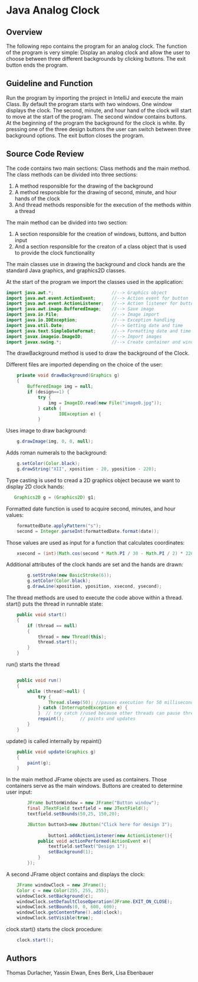 # Java Analog Clock
## Overview
The following repo contains the program for an analog clock. The function of the program is very simple: Display an analog clock and allow the user to choose between three different backgrounds by clicking buttons. The exit button ends the program.

## Guideline and Function
Run the program by importing the project in IntelliJ and execute the main Class. By default the program starts with two windows. One window displays the clock. The second, minute, and hour hand of the clock will start to move at the start of the program. The second window contains buttons. At the beginning of the program the background for the clock is white. By pressing one of the three design buttons the user can switch between three background options. The exit button closes the program.

## Source Code Review
The code contains two main sections: Class methods and the main method. The class methods can be divided into three sections: 

1. A method responsible for the drawing of the background
2. A method responsible for the drawing of second, minute, and hour hands of the clock
3. And thread methods responsible for the execution of the methods within a thread

The main method can be divided into two section:
1. A section responsible for the creation of windows, buttons, and button input
2. And a section responsible for the creaton of a class object that is used to provide the clock functionality

The main classes use in drawing the background and clock hands are the standard Java graphics, and graphics2D classes.

At the start of the program we import the classes used in the application:
```java
import java.awt.*;                      //--> Graphics object
import java.awt.event.ActionEvent;      //--> Action event for button
import java.awt.event.ActionListener;   //--> Action listener for button
import java.awt.image.BufferedImage;    //--> Save image
import java.io.File;                    //--> Image import
import java.io.IOException;             //--> Exception handling
import java.util.Date;                  //--> Getting date and time
import java.text.SimpleDateFormat;      //--> Formatting date and time
import javax.imageio.ImageIO;           //--> Import images
import javax.swing.*;                   //--> Create container and windows
```

The drawBackground method is used to draw the background of the Clock. 

Different files are imported depending on the choice of the user:
```java
    private void drawBackground(Graphics g)
    {
        BufferedImage img = null;
        if (design==1) {
            try {
                img = ImageIO.read(new File("image0.jpg"));
            } catch (
                    IOException e) {
            }
```

Uses image to draw background:
```java
    g.drawImage(img, 0, 0, null);
```
Adds roman numerals to the background:
```java
    g.setColor(Color.black);
    g.drawString("XII", xposition - 20, yposition - 220);
```

Type casting is used to cread a 2D graphics object because we want to display 2D clock hands:
```java
   Graphics2D g = (Graphics2D) g1;
```

Formatted date function is used to acquire second, minutes, and hour values:
```java
    formattedDate.applyPattern("s");
    second = Integer.parseInt(formattedDate.format(date));
```
Those values are used as input for a function that calculates coordinates:
```java
    xsecond = (int)(Math.cos(second * Math.PI / 30 - Math.PI / 2) * 220 + xposition);
```
Additional attributes of the clock hands are set and the hands are drawn:
```java
        g.setStroke(new BasicStroke(6)); 
        g.setColor(Color.black);
        g.drawLine(xposition, yposition, xsecond, ysecond);
```

The thread methods are used to execute the code above within a thread. start() puts the thread in runnable state: 
```java
    public void start()
    {
        if (thread == null)
        {
            thread = new Thread(this);
            thread.start();
        }
    }
```
run() starts the thread
```java

    public void run()  
    {
        while (thread!=null) {
            try {
                Thread.sleep(50); //pauses execution for 50 milliseconds
            } catch (InterruptedException e) {
            }  // try catch //used because other threads can pause thread execution
            repaint();      // paints und updates
        }
    }
```    
update() is called internally by repaint()
```java
    public void update(Graphics g) 
    {
        paint(g);
    }

```

In the main method JFrame objects are used as containers. Those containers serve as the main windows.
Buttons are created to determine user input:
```java
        JFrame buttonWindow = new JFrame("Button window");
        final JTextField textfield = new JTextField();
        textfield.setBounds(50,25, 150,20);

        JButton button3=new JButton("Click here for design 3");
        
                button1.addActionListener(new ActionListener(){
            public void actionPerformed(ActionEvent e){
                textfield.setText("Design 1");
                setBackground(1);
            }
        });
 ```   
A second JFrame object contains and displays the clock:
```java
    JFrame windowClock = new JFrame();
    Color c = new Color(255, 255, 255);
    windowClock.setBackground(c);
    windowClock.setDefaultCloseOperation(JFrame.EXIT_ON_CLOSE);
    windowClock.setBounds(0, 0, 600, 600);
    windowClock.getContentPane().add(clock);
    windowClock.setVisible(true);
```
clock.start() starts the clock procedure:
```java
    clock.start();
```

## Authors
Thomas Durlacher, Yassin Elwan, Enes Berk, Lisa Ebenbauer
